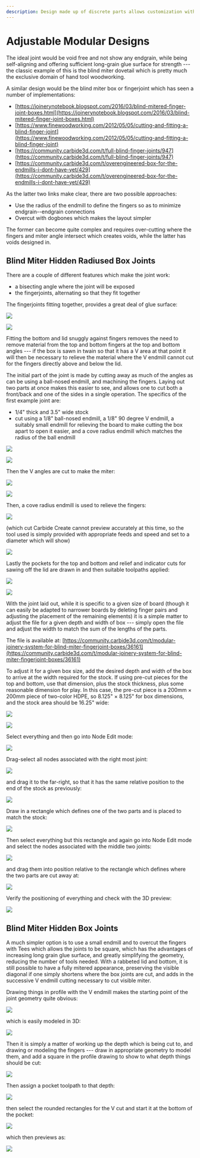 ```yaml
---
description: Design made up of discrete parts allows customization without programming.
---
```


# Adjustable Modular Designs

The ideal joint would be void free and not show any endgrain, while being self-aligning and offering sufficient long-grain glue surface for strength --- the classic example of this is the blind miter dovetail which is pretty much the exclusive domain of hand tool woodworking.

A similar design would be the blind miter box or fingerjoint which has seen a number of implementations:

* [https://joinerynotebook.blogspot.com/2016/03/blind-mitered-finger-joint-boxes.html](https://joinerynotebook.blogspot.com/2016/03/blind-mitered-finger-joint-boxes.html)
* [https://www.finewoodworking.com/2012/05/05/cutting-and-fitting-a-blind-finger-joint](https://www.finewoodworking.com/2012/05/05/cutting-and-fitting-a-blind-finger-joint)
* [https://community.carbide3d.com/t/full-blind-finger-joints/947](https://community.carbide3d.com/t/full-blind-finger-joints/947)
* [https://community.carbide3d.com/t/overengineered-box-for-the-endmills-i-dont-have-yet/429](https://community.carbide3d.com/t/overengineered-box-for-the-endmills-i-dont-have-yet/429)

As the latter two links make clear, there are two possible approaches:&#x20;

* Use the radius of the endmill to define the fingers so as to minimize endgrain--endgrain connections
* Overcut with dogbones which makes the layout simpler

The former can become quite complex and requires over-cutting where the fingers and miter angle intersect which creates voids, while the latter has voids designed in.

## Blind Miter Hidden Radiused Box Joints

There are a couple of different features which make the joint work:

* a bisecting angle where the joint will be exposed&#x20;
* the fingerjoints, alternating so that they fit together

The fingerjoints fitting together, provides a great deal of glue surface:

![](.gitbook/assets/win\_20210711\_18\_46\_40\_pro.jpg)

![](.gitbook/assets/win\_20210711\_18\_47\_23\_pro.jpg)

Fitting the bottom and lid snuggly against fingers removes the need to remove material from the top and bottom fingers at the top and bottom angles --- if the box is sawn in twain so that it has a V area at that point it will then be necessary to relieve the material where the V endmill cannot cut for the fingers directly above and below the lid.

The initial part of the joint is made by cutting away as much of the angles as can be using a ball-nosed endmill, and machining the fingers. Laying out two parts at once makes this easier to see, and allows one to cut both a front/back and one of the sides in a single operation. The specifics of the first example joint are:

* 1/4"  thick and 3.5" wide stock
* cut using a 1/8" ball-nosed endmill, a 1/8" 90 degree V endmill, a suitably small endmill for relieving the board to make cutting the box apart to open it easier, and a cove radius endmill which matches the radius of the ball endmill

![](<.gitbook/assets/image (99).png>)

![](<.gitbook/assets/image (92).png>)

Then the V angles are cut to make the miter:

![](<.gitbook/assets/image (97).png>)

![](<.gitbook/assets/image (98).png>)

Then, a cove radius endmill is used to relieve the fingers:

![](<.gitbook/assets/image (93).png>)

(which cut Carbide Create cannot preview accurately at this time, so the tool used is simply provided with appropriate feeds and speed and set to a diameter which will show)

![](<.gitbook/assets/image (94).png>)

Lastly the pockets for the top and bottom and relief and indicator cuts for sawing off the lid are drawn in and then suitable toolpaths applied:

![](<.gitbook/assets/image (96).png>)

![](<.gitbook/assets/image (95).png>)

With the joint laid out, while it is specific to a given size of board (though it can easily be adapted to narrower boards by deleting finger pairs and adjusting the placement of the remaining elements) it is a simple matter to adjust the file for a given depth and width of box --- simply open the file and adjust the width to match the sum of the lengths of the parts.

The file is available at: [https://community.carbide3d.com/t/modular-joinery-system-for-blind-miter-fingerjoint-boxes/36161](https://community.carbide3d.com/t/modular-joinery-system-for-blind-miter-fingerjoint-boxes/36161)

To adjust it for a given box size, add the desired depth and width of the box to arrive at the width required for the stock. If using pre-cut pieces for the top and bottom, use that dimension, plus the stock thickness, plus some reasonable dimension for play. In this case, the pre-cut piece is a 200mm × 200mm piece of two-color HDPE, so 8.125" × 8.125" for box dimensions, and the stock area should be 16.25" wide:

![](<.gitbook/assets/image (104).png>)

![](<.gitbook/assets/image (106).png>)

Select everything and then go into Node Edit mode:

![](<.gitbook/assets/image (110).png>)

Drag-select all nodes associated with the right most joint:

![](<.gitbook/assets/image (111).png>)

and drag it to the far-right, so that it has the same relative position to the end of the stock as previously:

![](<.gitbook/assets/image (112).png>)

Draw in a rectangle which defines one of the two parts and is placed to match the stock:

![](<.gitbook/assets/image (100).png>)

Then select everything but this rectangle and again go into Node Edit mode and select the nodes associated with the middle two joints:

![](<.gitbook/assets/image (109).png>)

and drag them into position relative to the rectangle which defines where the two parts are cut away at:

![](<.gitbook/assets/image (101).png>)

Verify the positioning of everything and check with the 3D preview:

![](<.gitbook/assets/image (108).png>)

## Blind Miter Hidden Box Joints

A much simpler option is to use a small endmill and to overcut the fingers with Tees which allows the joints to be square, which has the advantages of increasing long grain glue surface, and greatly simplifying the geometry, reducing the number of tools needed. With a rabbeted lid and bottom, it is still possible to have a fully mitered appearance, preserving the visible diagonal if one simply shortens where the box joints are cut, and adds in the successive V endmill cutting necessary to cut visible miter.

Drawing things in profile with the V endmill makes the starting point of the joint geometry quite obvious:

![](<.gitbook/assets/image (113) (1) (1).png>)

which is easily modeled in 3D:

![](<.gitbook/assets/image (114) (1) (1).png>)

Then it is simply a matter of working up the depth which is being cut to, and drawing or modeling the fingers --- draw in appropriate geometry to model them, and add a square in the profile drawing to show to what depth things should be cut:

![](<.gitbook/assets/image (115) (1).png>)

&#x20;Then assign a pocket toolpath to that depth:

![](<.gitbook/assets/image (117).png>)

then select the rounded rectangles for the V cut and start it at the bottom of the pocket:

![](<.gitbook/assets/image (118).png>)

which then previews as:

![](<.gitbook/assets/image (116) (1) (1) (1).png>)

